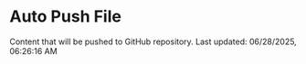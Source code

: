 # Auto Push File

Content that will be pushed to GitHub repository.
Last updated: 06/28/2025, 06:26:16 AM